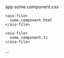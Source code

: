

<aio-filetree>

  <aio-folder>
    app
    <aio-file>
      some.component.css
    </aio-file>

    <aio-file>
      some.component.html
    </aio-file>

    <aio-file>
      some.component.ts
    </aio-file>

  </aio-folder>

  <aio-file>
    ...
  </aio-file>

</aio-filetree>

